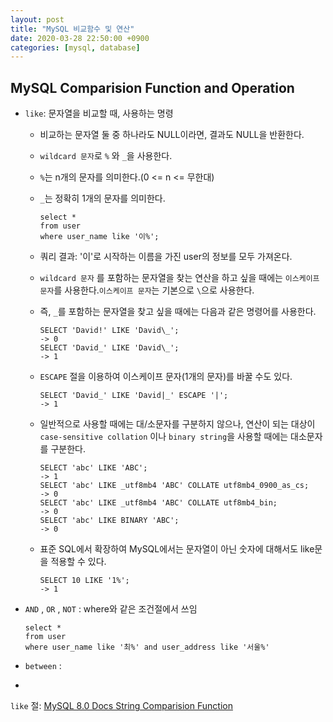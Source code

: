 ```yaml
---
layout: post
title: "MySQL 비교함수 및 연산"
date: 2020-03-28 22:50:00 +0900
categories: [mysql, database]
---
```




## MySQL Comparision Function and Operation

- `like`: 문자열을 비교할 때, 사용하는 명령

  - 비교하는 문자열 둘 중 하나라도 NULL이라면, 결과도 NULL을 반환한다.

  - `wildcard 문자`로 `%` 와 `_`을 사용한다.

  - `%`는 n개의 문자를 의미한다.(0 <= n <= 무한대)

  - `_`는 정확히 1개의 문자를 의미한다.

    ```mysql
    select *
    from user
    where user_name like '이%';
    ```

  - 쿼리 결과: '이'로 시작하는 이름을 가진 user의 정보를 모두 가져온다.

  - `wildcard 문자` 를 포함하는 문자열을 찾는 연산을 하고 싶을 때에는 `이스케이프 문자`를 사용한다.`이스케이프 문자`는 기본으로 `\`으로 사용한다.

  - 즉, `_`를 포함하는 문자열을 찾고 싶을 때에는 다음과 같은 명령어를 사용한다.

    ```mysql
    SELECT 'David!' LIKE 'David\_';
    -> 0
    SELECT 'David_' LIKE 'David\_';
    -> 1
    ```

  - `ESCAPE` 절을 이용하여 이스케이프 문자(1개의 문자)를 바꿀 수도 있다.

    ```mysql
    SELECT 'David_' LIKE 'David|_' ESCAPE '|';
    -> 1
    ```

  - 일반적으로 사용할 때에는 대/소문자를 구분하지 않으나, 연산이 되는 대상이 `case-sensitive collation` 이나 `binary string`을 사용할 때에는 대소문자를 구분한다.

    ```mysql
    SELECT 'abc' LIKE 'ABC';
    -> 1
    SELECT 'abc' LIKE _utf8mb4 'ABC' COLLATE utf8mb4_0900_as_cs;
    -> 0
    SELECT 'abc' LIKE _utf8mb4 'ABC' COLLATE utf8mb4_bin;
    -> 0
    SELECT 'abc' LIKE BINARY 'ABC';
    -> 0
    ```

  - 표준 SQL에서 확장하여 MySQL에서는 문자열이 아닌 숫자에 대해서도 like문을 적용할 수 있다.

    ```mysql
    SELECT 10 LIKE '1%';
    -> 1
    ```

    

- `AND` , `OR` , `NOT` : where와 같은 조건절에서 쓰임

  ```mysql
  select *
  from user
  where user_name like '최%' and user_address like '서울%'
  ```

- `between` : 

- 



`like` 절: [MySQL 8.0 Docs String Comparision Function](https://dev.mysql.com/doc/refman/8.0/en/string-comparison-functions.html)